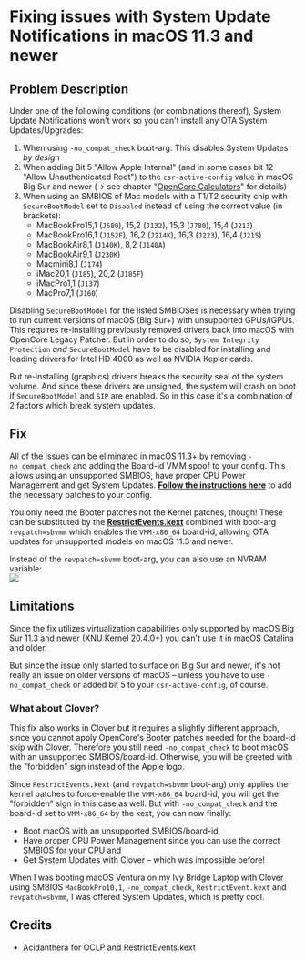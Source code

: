 # Fixing issues with System Update Notifications in macOS 11.3 and newer

## Problem Description

Under one of the following conditions (or combinations thereof), System Update Notifications won't work so you can't install any OTA System Updates/Upgrades:

1. When using `-no_compat_check` boot-arg. This disables System Updates *by design*
2. When adding Bit 5 "Allow Apple Internal" (and in some cases bit 12 "Allow Unauthenticated Root") to the `csr-active-config` value in macOS Big Sur and newer (&rarr; see chapter "[OpenCore Calculators](https://github.com/5T33Z0/OC-Little-Translated/tree/main/B_OC_Calculators)" for details)
3. When using an SMBIOS of Mac models with a T1/T2 security chip with `SecureBootModel` set to `Disabled` instead of using the correct value (in brackets):
	- MacBookPro15,1 (`J680`), 15,2 (`J132`), 15,3 (`J780`), 15,4 (`J213`)
	- MacBookPro16,1 (`J152F`), 16,2 (`J214K`), 16,3 (`J223`), 16,4 (`J215`)
	- MacBookAir8,1 (`J140K`), 8,2 (`J140A`)
	- MacBookAir9,1 (`J230K`)
	- Macmini8,1 (`J174`)
	- iMac20,1 (`J185`), 20,2 (`J185F`)
	- iMacPro1,1 (`J137`)
	- MacPro7,1 (`J160`)

Disabling `SecureBootModel` for the listed SMBIOSes is necessary when trying to run current versions of macOS (Big Sur+) with unsupported GPUs/iGPUs. This requires re-installing previously removed drivers back into macOS with OpenCore Legacy Patcher. But in order to do so, `System Integrity Protection` *and* `SecureBootModel` have to be disabled for installing and loading drivers for Intel HD 4000 as well as NVIDIA Kepler cards.

But re-installing (graphics) drivers breaks the security seal of the system volume. And since these drivers are unsigned, the system will crash on boot if `SecureBootModel` and `SIP` are enabled. So in this case it's a combination of 2 factors which break system updates.

## Fix

All of the issues can be eliminated in macOS 11.3+ by removing `-no_compat_check` and adding the Board-id VMM spoof to your config. This allows using an unsupported SMBIOS, have proper CPU Power Management and get System Updates. [**Follow the instructions here**](https://github.com/5T33Z0/OC-Little-Translated/tree/main/09_Board-ID_VMM-Spoof) to add the necessary patches to your config. 

You only need the Booter patches not the Kernel patches, though! These can be substituted by the [**RestrictEvents.kext**](https://github.com/acidanthera/RestrictEvents) combined with boot-arg `revpatch=sbvmm` which enables the `VMM-x86_64` board-id, allowing OTA updates for unsupported models on macOS 11.3 and newer.

Instead of the `revpatch=sbvmm` boot-arg, you can also use an NVRAM variable:</br>![](https://user-images.githubusercontent.com/76865553/209689694-8b3fe03d-0eea-4261-bf68-1042e201f30b.png)

## Limitations

Since the fix utilizes virtualization capabilities only supported by macOS Big Sur 11.3 and newer (XNU Kernel 20.4.0+) you can't use it in macOS Catalina and older.

But since the issue only started to surface on Big Sur and newer, it's not really an issue on older versions of macOS – unless you have to use `-no_compat_check` or added bit 5 to your `csr-active-config`, of course.

### What about Clover?

This fix also works in Clover but it requires a slightly different approach, since you  cannot apply OpenCore's Booter patches needed for the board-id skip with Clover. Therefore you still need `-no_compat_check` to boot macOS with an unsupported SMBIOS/board-id. Otherwise, you will be greeted with the "forbidden" sign instead of the Apple logo.

Since `RestrictEvents.kext` (and `revpatch=sbvmm` boot-arg) only applies the kernel patches to force-enable the `VMM-x86_64` board-id, you will get the "forbidden" sign in this case as well. But with `-no_compat_check` and the board-id set to `VMM-x86_64` by the kext, you can now finally:

- Boot macOS with an unsupported SMBIOS/board-id,
- Have proper CPU Power Management since you can use the correct SMBIOS for your CPU and 
- Get System Updates with Clover – which was impossible before!

When I was booting macOS Ventura on my Ivy Bridge Laptop with Clover using SMBIOS `MacBookPro10,1`, `-no_compat_check`, `RestrictEvent.kext` and `revpatch=sbvmm`, I was offered System Updates, which is pretty cool.

## Credits
- Acidanthera for OCLP and RestrictEvents.kext
